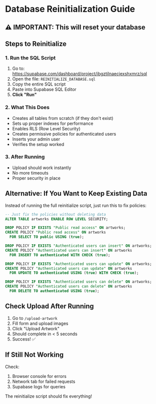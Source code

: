 # Database Reinitialization Guide

## ⚠️ IMPORTANT: This will reset your database

## Steps to Reinitialize

### 1. Run the SQL Script
1. Go to: https://supabase.com/dashboard/project/ibgztilnaecjexshxmrz/sql
2. Open the file: `REINITIALIZE_DATABASE.sql`
3. Copy the entire SQL script
4. Paste into Supabase SQL Editor
5. **Click "Run"**

### 2. What This Does
- Creates all tables from scratch (if they don't exist)
- Sets up proper indexes for performance
- Enables RLS (Row Level Security)
- Creates permissive policies for authenticated users
- Inserts your admin user
- Verifies the setup worked

### 3. After Running
- Upload should work instantly
- No more timeouts
- Proper security in place

## Alternative: If You Want to Keep Existing Data

Instead of running the full reinitialize script, just run this to fix policies:

```sql
-- Just fix the policies without deleting data
ALTER TABLE artworks ENABLE ROW LEVEL SECURITY;

DROP POLICY IF EXISTS "Public read access" ON artworks;
CREATE POLICY "Public read access" ON artworks
  FOR SELECT TO public USING (true);

DROP POLICY IF EXISTS "Authenticated users can insert" ON artworks;
CREATE POLICY "Authenticated users can insert" ON artworks
  FOR INSERT TO authenticated WITH CHECK (true);

DROP POLICY IF EXISTS "Authenticated users can update" ON artworks;
CREATE POLICY "Authenticated users can update" ON artworks
  FOR UPDATE TO authenticated USING (true) WITH CHECK (true);

DROP POLICY IF EXISTS "Authenticated users can delete" ON artworks;
CREATE POLICY "Authenticated users can delete" ON artworks
  FOR DELETE TO authenticated USING (true);
```

## Check Upload After Running

1. Go to `/upload-artwork`
2. Fill form and upload images
3. Click "Upload Artwork"
4. Should complete in < 5 seconds
5. Success! ✅

## If Still Not Working

Check:
1. Browser console for errors
2. Network tab for failed requests
3. Supabase logs for queries

The reinitialize script should fix everything!

